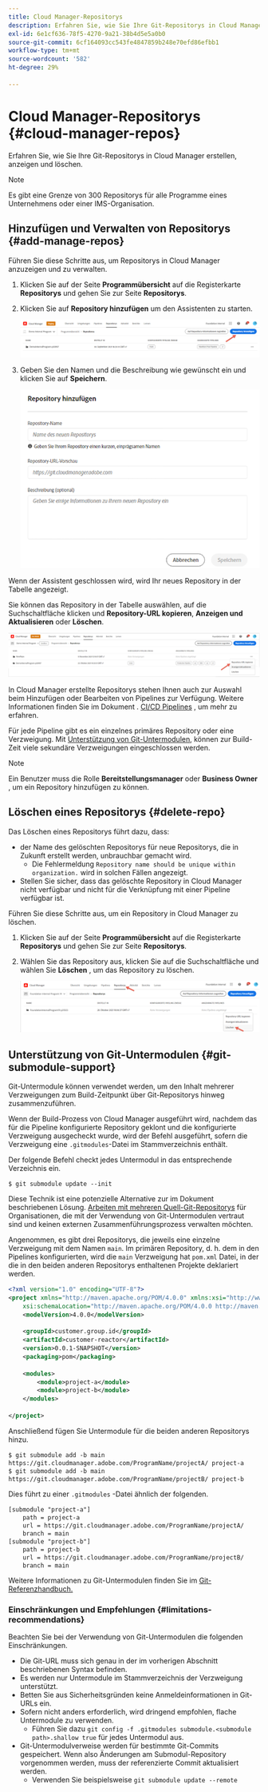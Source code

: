 ```yaml
---
title: Cloud Manager-Repositorys
description: Erfahren Sie, wie Sie Ihre Git-Repositorys in Cloud Manager erstellen, anzeigen und löschen.
exl-id: 6e1cf636-78f5-4270-9a21-38b4d5e5a0b0
source-git-commit: 6cf164093cc543fe4847859b248e70efd86efbb1
workflow-type: tm+mt
source-wordcount: '582'
ht-degree: 29%

---
```



# Cloud Manager-Repositorys {#cloud-manager-repos}

Erfahren Sie, wie Sie Ihre Git-Repositorys in Cloud Manager erstellen, anzeigen und löschen.

>[!NOTE]
>
>Es gibt eine Grenze von 300 Repositorys für alle Programme eines Unternehmens oder einer IMS-Organisation.

## Hinzufügen und Verwalten von Repositorys {#add-manage-repos}

Führen Sie diese Schritte aus, um Repositorys in Cloud Manager anzuzeigen und zu verwalten.

1. Klicken Sie auf der Seite **Programmübersicht** auf die Registerkarte **Repositorys** und gehen Sie zur Seite **Repositorys**.

1. Klicken Sie auf **Repository hinzufügen** um den Assistenten zu starten.

   ![Schaltfläche &quot;Repository hinzufügen&quot;](/help/implementing/cloud-manager/assets/repos/create-repo2.png)

1. Geben Sie den Namen und die Beschreibung wie gewünscht ein und klicken Sie auf **Speichern**.

   ![Dialogfeld &quot;Repository hinzufügen&quot;](/help/implementing/cloud-manager/assets/repos/repo-1.png)

Wenn der Assistent geschlossen wird, wird Ihr neues Repository in der Tabelle angezeigt.

Sie können das Repository in der Tabelle auswählen, auf die Suchschaltfläche klicken und **Repository-URL kopieren**, **Anzeigen und Aktualisieren** oder **Löschen**.

![Repository-Optionen](/help/implementing/cloud-manager/assets/repos/create-repo3.png)

In Cloud Manager erstellte Repositorys stehen Ihnen auch zur Auswahl beim Hinzufügen oder Bearbeiten von Pipelines zur Verfügung. Weitere Informationen finden Sie im Dokument . [CI/CD Pipelines](/help/implementing/cloud-manager/configuring-pipelines/introduction-ci-cd-pipelines.md) , um mehr zu erfahren.

Für jede Pipeline gibt es ein einzelnes primäres Repository oder eine Verzweigung. Mit [Unterstützung von Git-Untermodulen](#git-submodule-support), können zur Build-Zeit viele sekundäre Verzweigungen eingeschlossen werden.

>[!NOTE]
>
>Ein Benutzer muss die Rolle **Bereitstellungsmanager** oder **Business Owner** , um ein Repository hinzufügen zu können.

## Löschen eines Repositorys {#delete-repo}

Das Löschen eines Repositorys führt dazu, dass:

* der Name des gelöschten Repositorys für neue Repositorys, die in Zukunft erstellt werden, unbrauchbar gemacht wird.
   * Die Fehlermeldung `Repository name should be unique within organization.` wird in solchen Fällen angezeigt.
* Stellen Sie sicher, dass das gelöschte Repository in Cloud Manager nicht verfügbar und nicht für die Verknüpfung mit einer Pipeline verfügbar ist.

Führen Sie diese Schritte aus, um ein Repository in Cloud Manager zu löschen.

1. Klicken Sie auf der Seite **Programmübersicht** auf die Registerkarte **Repositorys** und gehen Sie zur Seite **Repositorys**.

1. Wählen Sie das Repository aus, klicken Sie auf die Suchschaltfläche und wählen Sie **Löschen** , um das Repository zu löschen.

   ![Repository löschen](/help/implementing/cloud-manager/assets/repos/delete-repo.png)

## Unterstützung von Git-Untermodulen {#git-submodule-support}

Git-Untermodule können verwendet werden, um den Inhalt mehrerer Verzweigungen zum Build-Zeitpunkt über Git-Repositorys hinweg zusammenzuführen.

Wenn der Build-Prozess von Cloud Manager ausgeführt wird, nachdem das für die Pipeline konfigurierte Repository geklont und die konfigurierte Verzweigung ausgecheckt wurde, wird der Befehl ausgeführt, sofern die Verzweigung eine `.gitmodules`-Datei im Stammverzeichnis enthält.

Der folgende Befehl checkt jedes Untermodul in das entsprechende Verzeichnis ein.

```
$ git submodule update --init
```

Diese Technik ist eine potenzielle Alternative zur im Dokument beschriebenen Lösung. [Arbeiten mit mehreren Quell-Git-Repositorys](/help/implementing/cloud-manager/managing-code/working-with-multiple-source-git-repositories.md) für Organisationen, die mit der Verwendung von Git-Untermodulen vertraut sind und keinen externen Zusammenführungsprozess verwalten möchten.

Angenommen, es gibt drei Repositorys, die jeweils eine einzelne Verzweigung mit dem Namen `main`. Im primären Repository, d. h. dem in den Pipelines konfigurierten, wird die `main` Verzweigung hat `pom.xml` Datei, in der die in den beiden anderen Repositorys enthaltenen Projekte deklariert werden.

```xml
<?xml version="1.0" encoding="UTF-8"?>
<project xmlns="http://maven.apache.org/POM/4.0.0" xmlns:xsi="http://www.w3.org/2001/XMLSchema-instance"
    xsi:schemaLocation="http://maven.apache.org/POM/4.0.0 http://maven.apache.org/maven-v4_0_0.xsd">
    <modelVersion>4.0.0</modelVersion>
   
    <groupId>customer.group.id</groupId>
    <artifactId>customer-reactor</artifactId>
    <version>0.0.1-SNAPSHOT</version>
    <packaging>pom</packaging>
   
    <modules>
        <module>project-a</module>
        <module>project-b</module>
    </modules>
   
</project>
```

Anschließend fügen Sie Untermodule für die beiden anderen Repositorys hinzu.

```shell
$ git submodule add -b main https://git.cloudmanager.adobe.com/ProgramName/projectA/ project-a
$ git submodule add -b main https://git.cloudmanager.adobe.com/ProgramName/projectB/ project-b
```

Dies führt zu einer `.gitmodules` -Datei ähnlich der folgenden.

```text
[submodule "project-a"]
    path = project-a
    url = https://git.cloudmanager.adobe.com/ProgramName/projectA/
    branch = main
[submodule "project-b"]
    path = project-b
    url = https://git.cloudmanager.adobe.com/ProgramName/projectB/
    branch = main
```

Weitere Informationen zu Git-Untermodulen finden Sie im [Git-Referenzhandbuch.](https://git-scm.com/book/de/v2/Git-Tools-Submodules)

### Einschränkungen und Empfehlungen {#limitations-recommendations}

Beachten Sie bei der Verwendung von Git-Untermodulen die folgenden Einschränkungen.

* Die Git-URL muss sich genau in der im vorherigen Abschnitt beschriebenen Syntax befinden.
* Es werden nur Untermodule im Stammverzeichnis der Verzweigung unterstützt.
* Betten Sie aus Sicherheitsgründen keine Anmeldeinformationen in Git-URLs ein.
* Sofern nicht anders erforderlich, wird dringend empfohlen, flache Untermodule zu verwenden.
   * Führen Sie dazu `git config -f .gitmodules submodule.<submodule path>.shallow true` für jedes Untermodul aus.
* Git-Untermodulverweise werden für bestimmte Git-Commits gespeichert. Wenn also Änderungen am Submodul-Repository vorgenommen werden, muss der referenzierte Commit aktualisiert werden.
   * Verwenden Sie beispielsweise `git submodule update --remote`
